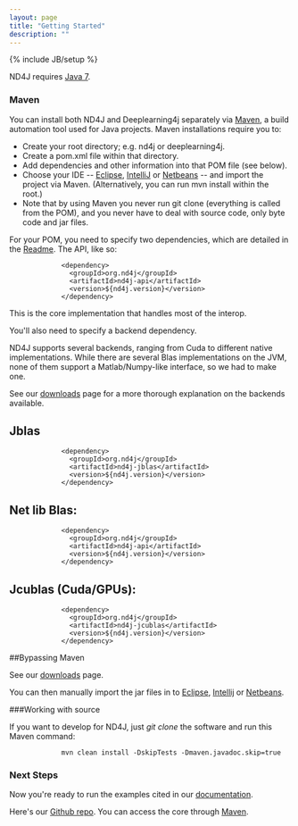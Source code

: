 ```yaml
---
layout: page
title: "Getting Started"
description: ""
---
```

{% include JB/setup %}

ND4J requires [Java 7](http://www.oracle.com/technetwork/java/javase/downloads/jdk7-downloads-1880260.html).

### Maven

You can install both ND4J and Deeplearning4j separately via [Maven](https://maven.apache.org/download.cgi), a build automation tool used for Java projects. Maven installations require you to: 

* Create your root directory; e.g. nd4j or deeplearning4j.
* Create a pom.xml file within that directory.
* Add dependencies and other information into that POM file (see below).
* Choose your IDE -- [Eclipse](http://books.sonatype.com/m2eclipse-book/reference/creating-sect-importing-projects.html), [IntelliJ](https://www.jetbrains.com/idea/help/importing-project-from-maven-model.html) or [Netbeans](http://wiki.netbeans.org/MavenBestPractices) -- and import the project via Maven. (Alternatively, you can run mvn install within the root.)
* Note that by using Maven you never run git clone (everything is called from the POM), and you never have to deal with source code, only byte code and jar files.  

For your POM, you need to specify two dependencies, which are detailed in the [Readme](https://github.com/SkymindIO/nd4j/blob/master/README.md). The API, like so:
                
                 <dependency>
                   <groupId>org.nd4j</groupId>
                   <artifactId>nd4j-api</artifactId>
                   <version>${nd4j.version}</version>
                 </dependency>
             
This is the core implementation that handles most of the interop.

You'll also need to specify a backend dependency. 

ND4J supports several backends, ranging from Cuda to different native implementations. While there are several Blas implementations on the JVM, none of them support a Matlab/Numpy-like interface, so we had to make one. 

See our [downloads](http://nd4j.org/downloads.html) page for a more thorough explanation on the backends available.
    
## Jblas

                 <dependency>
                   <groupId>org.nd4j</groupId>
                   <artifactId>nd4j-jblas</artifactId>
                   <version>${nd4j.version}</version>
                 </dependency>
  
## Net lib Blas:
 
                 <dependency>
                   <groupId>org.nd4j</groupId>
                   <artifactId>nd4j-api</artifactId>
                   <version>${nd4j.version}</version>
                 </dependency>
      
## Jcublas (Cuda/GPUs):
     
                 <dependency>
                   <groupId>org.nd4j</groupId>
                   <artifactId>nd4j-jcublas</artifactId>
                   <version>${nd4j.version}</version>
                 </dependency>

##Bypassing Maven

See our [downloads](http://nd4j.org/downloads.html) page.

You can then manually import the jar files in to [Eclipse](http://stackoverflow.com/questions/3280353/how-to-import-a-jar-in-eclipse), [Intellij](http://stackoverflow.com/questions/1051640/correct-way-to-add-lib-jar-to-an-intellij-idea-project) or [Netbeans](http://gpraveenkumar.wordpress.com/2009/06/17/abc-to-import-a-jar-file-in-netbeans-6-5/).

###Working with source

If you want to develop for ND4J, just *git clone* the software and run this Maven command:

                 mvn clean install -DskipTests -Dmaven.javadoc.skip=true

### Next Steps

Now you're ready to run the examples cited in our [documentation](../elementwise.html).

Here's our [Github repo](https://github.com/SkymindIO/nd4j). You can access the core through [Maven](http://maven.apache.org/download.cgi).
